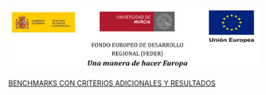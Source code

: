 ![](./img/logos_feder.png)

[BENCHMARKS CON CRITERIOS ADICIONALES Y RESULTADOS](https://github.com/HerculesCRUE/ib-benchmarks)
